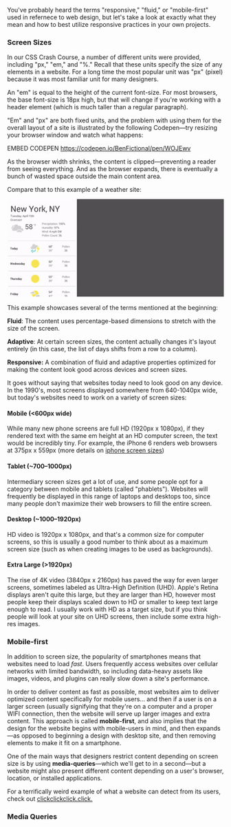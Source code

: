 You've probably heard the terms "responsive," "fluid," or "mobile-first" used in refernece to web design, but let's take a look at exactly what they mean and how to best utilize responsive practices in your own projects.

### Screen Sizes

In our CSS Crash Course, a number of different units were provided, including "px," "em," and "%." Recall that these units specify the size of any elements in a website. For a long time the most popular unit was "px" \(pixel\) because it was most familiar unit for many designers. 

An "em" is equal to the height of the current font-size. For most browsers, the base font-size is 18px high, but that will change if you're working with a header element \(which is much taller than a regular paragraph\).

"Em" and "px" are both fixed units, and the problem with using them for the overall layout of a site is illustrated by the following Codepen—try resizing your browser window and watch what happens:

EMBED CODEPEN https://codepen.io/BenFictional/pen/WOJEwv

As the browser width shrinks, the content is clipped—preventing a reader from seeing everything. And as the browser expands, there is eventually a bunch of wasted space outside the main content area. 

Compare that to this example of a weather site:

![](/assets/responsive-demo.gif)

This example showcases several of the terms mentioned at the beginning:

**Fluid**: The content uses percentage-based dimensions to stretch with the size of the screen.

**Adaptive**: At certain screen sizes, the content actually changes it's layout entirely \(in this case, the list of days shifts from a row to a column\).

**Responsive:** A combination of fluid and adaptive properties optimized for making the content look good across devices and screen sizes. 

It goes without saying that websites today need to look good on any device. In the 1990's, most screens displayed somewhere from 640-1040px wide, but today's websites need to work on a variety of screen sizes:

#### Mobile \(&lt;600px wide\) 

While many new phone screens are full HD \(1920px x 1080px\), if they rendered text with the same em height at an HD computer screen, the text would be incredibly tiny. For example, the iPhone 6 renders web browsers at 375px x 559px \(more details on [iphone screen sizes](http://www.kylejlarson.com/blog/iphone-6-screen-size-web-design-tips/)\) 

#### Tablet \(~700–1000px\)

Intermediary screen sizes get a lot of use, and some people opt for a category between mobile and tablets \(called "phablets"\). Websites will frequently be displayed in this range of laptops and desktops too, since many people don't maximize their web browsers to fill the entire screen. 

#### Desktop \(~1000–1920px\)

HD video is 1920px x 1080px, and that's a common size for computer screens, so this is usually a good number to think about as a maximum screen size \(such as when creating images to be used as backgrounds\). 

#### Extra Large \(&gt;1920px\)

The rise of 4K video \(3840px x 2160px\) has paved the way for even larger screens, sometimes labeled as Ultra-High Definition \(UHD\). Apple's Retina displays aren't quite this large, but they are larger than HD, however most people keep their displays scaled down to HD or smaller to keep text large enough to read. I usually work with HD as a target size, but if you think people will look at your site on UHD screens, then include some extra high-res images. 

### Mobile-first

In addition to screen size, the popularity of smartphones means that websites need to load _fast_. Users frequently access websites over cellular networks with limited bandwidth, so including data-heavy assets like images, videos, and plugins can really slow down a site's performance. 

In order to deliver content as fast as possible, most websites aim to deliver optimized content specifically for mobile users... and then if a user is on a larger screen \(usually signifying that they're on a computer and a proper WIFI connection, then the website will serve up larger images and extra content. This approach is called **mobile-first**, and also implies that the design for the website begins with mobile-users in mind, and then expands—as opposed to beginning a design with desktop site, and then removing elements to make it fit on a smartphone. 

One of the main ways that designers restrict content depending on screen size is by using **media-queries**—which we'll get to in a second—but a website might also present different content depending on a user's browser, location, or installed applications. 

For a terrifically weird example of what a website can detect from its users, check out [clickclickclick.click.](https://clickclickclick.click/#0ceb8962712a9ca28de290b4264c72da)

### Media Queries 





